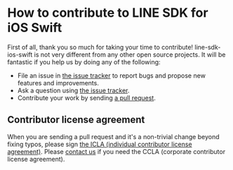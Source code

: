 # How to contribute to LINE SDK for iOS Swift

First of all, thank you so much for taking your time to contribute! line-sdk-ios-swift is not very different from any other open source projects. It will
be fantastic if you help us by doing any of the following:

- File an issue in [the issue tracker](https://github.com/line/line-sdk-ios-swift/issues)
  to report bugs and propose new features and improvements.
- Ask a question using [the issue tracker](https://github.com/line/line-sdk-ios-swift/issues).
- Contribute your work by sending [a pull request](https://github.com/line/line-sdk-ios-swift/pulls).

## Contributor license agreement

When you are sending a pull request and it's a non-trivial change beyond fixing typos, please sign
[the ICLA (individual contributor license agreement)](https://cla-assistant.io/line/line-sdk-ios-swift).
Please [contact us](mailto:dl_oss_dev@linecorp.com) if you need the CCLA (corporate contributor license agreement).